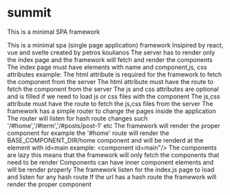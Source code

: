 # summit
This is a minimal SPA framework

This is a minimal spa (single page application) framework
Insipired by react, vue and svelte
created by petros koulianos
The server has to render only the index page and the framework will fetch and render the components
The index page must have elements with <component/> name and  component,js, css attributes 
example: <component html="components/layout/header.html" js="components/layout/header.js" css="components/layout/header.css"></component>
The html attribute is required for the framework to fetch the component from the server
The html attribute must have the route to fetch the component from the server
The js and css attributes are optional and is filled if we need to load js or css files with the component
The js,css attribute must have the route to fetch the js,css files from the server
The framework has a simple router to change the pages inside the application
The router will listen for hash route changes such '/#home','/#term','/#posts/post-1' etc 
The framework will render the proper component for example the '#home' route will render the BASE_COMPONENT_DIR/home component
and will be renderd at the element with id=main example: <component id=main"/>
The components are lazy this means that the framework will only fetch the components that need to be render
Components can have inner component elements and will be render properly
The framework listen for the index.js page to load and listen for any hash route 
If the url has a hash route the framework will render the proper component
